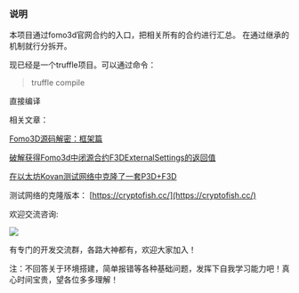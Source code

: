 ### 说明
本项目通过fomo3d官网合约的入口，把相关所有的合约进行汇总。
在通过继承的机制就行分拆开。

现已经是一个truffle项目。可以通过命令：

> truffle compile

直接编译

相关文章：

[Fomo3D源码解密：框架篇](https://mp.weixin.qq.com/s/kT94y3kHZKa-JXXWWGqD_A)

[破解获得Fomo3d中闭源合约F3DExternalSettings的返回值](https://mp.weixin.qq.com/s/GIDwSMU8_usF13n3rFvW-g)

[在以太坊Kovan测试网络中克隆了一套P3D+F3D](https://mp.weixin.qq.com/s/8jfLjD6UgIDfw4fOsJ0rCg)

测试网络的克隆版本：
[https://cryptofish.cc/](https://cryptofish.cc/)

欢迎交流咨询:

![](https://github.com/reedhong/fomo3d_clone/blob/master/src/images/wechat.jpeg)

有专门的开发交流群，各路大神都有，欢迎大家加入！

注：不回答关于环境搭建，简单报错等各种基础问题，发挥下自我学习能力吧！真心时间宝贵，望各位多多理解！
